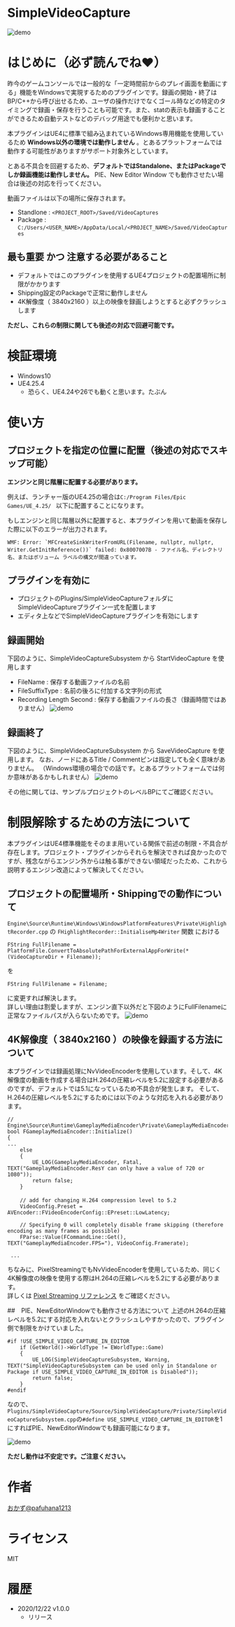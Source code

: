 # SimpleVideoCapture
![demo](https://github.com/pafuhana1213/Screenshot/blob/master/SimpleVideoCaptureDemo.gif)

# はじめに（必ず読んでね❤）
昨今のゲームコンソールでは一般的な「一定時間前からのプレイ画面を動画にする」機能をWindowsで実現するためのプラグインです。録画の開始・終了はBP/C++から呼び出せるため、ユーザの操作だけでなくゴール時などの特定のタイミングで録画・保存を行うことも可能です。また、statの表示も録画することができるため自動テストなどのデバッグ用途でも便利かと思います。

本プラグインはUE4に標準で組み込まれているWindows専用機能を使用しているため **Windows以外の環境では動作しません** 。とあるプラットフォームでは動作する可能性がありますがサポート対象外としています。

とある不具合を回避するため、**デフォルトではStandalone、またはPackageでしか録画機能は動作しません。** PIE、New Editor Window でも動作させたい場合は後述の対応を行ってください。

動画ファイルは以下の場所に保存されます。
- Standlone  : ```<PROJECT_ROOT>/Saved/VideoCaptures```
- Package    : ```C:/Users/<USER_NAME>/AppData/Local/<PROJECT_NAME>/Saved/VideoCaptures```

## 最も重要 かつ 注意する必要があること
- デフォルトではこのプラグインを使用するUE4プロジェクトの配置場所に制限がかかります
- Shipping設定のPackageで正常に動作しません
- 4K解像度（ 3840x2160 ）以上の映像を録画しようとすると必ずクラッシュします

**ただし、これらの制限に関しても後述の対応で回避可能です。**

# 検証環境
- Windows10
- UE4.25.4 
  - 恐らく、UE4.24や26でも動くと思います。たぶん

# 使い方
## プロジェクトを指定の位置に配置（後述の対応でスキップ可能）
**エンジンと同じ階層に配置する必要があります。**　

例えば、ランチャー版のUE4.25の場合は```C:/Program Files/Epic Games/UE_4.25/ ``` 以下に配置することになります。

もしエンジンと同じ階層以外に配置すると、本プラグインを用いて動画を保存した際に以下のエラーが出力されます。
```
WMF: Error: `MFCreateSinkWriterFromURL(Filename, nullptr, nullptr, Writer.GetInitReference())` failed: 0x8007007B - ファイル名、ディレクトリ名、またはボリューム ラベルの構文が間違っています。
```

## プラグインを有効に
- プロジェクトのPlugins/SimpleVideoCaptureフォルダにSimpleVideoCaptureプラグイン一式を配置します
- エディタ上などでSimpleVideoCaptureプラグインを有効にします

## 録画開始
下図のように、SimpleVideoCaptureSubsystem から StartVideoCapture を使用します
- FileName : 保存する動画ファイルの名前
- FileSuffixType : 名前の後ろに付加する文字列の形式
- Recording Length Second : 保存する動画ファイルの長さ（録画時間ではありません）
![demo](https://github.com/pafuhana1213/Screenshot/blob/master/SimpleVideoCaptureDemo1.png)

## 録画終了
下図のように、SimpleVideoCaptureSubsystem から SaveVideoCapture を使用します。
なお、ノードにあるTitle / Commentピンは指定しても全く意味がありません。
（Windows環境の場合での話です。とあるプラットフォームでは何か意味があるかもしれません）
![demo](https://github.com/pafuhana1213/Screenshot/blob/master/SimpleVideoCaptureDemo2.png)

その他に関しては、サンプルプロジェクトのレベルBPにてご確認ください。

# 制限解除するための方法について
本プラグインはUE4標準機能をそのまま用いている関係で前述の制限・不具合が存在します。プロジェクト・プラグインからそれらを解決できれば良かったのですが、残念ながらエンジン外からは触る事ができない領域だったため、これから説明するエンジン改造によって解決してください。

## プロジェクトの配置場所・Shippingでの動作について
```Engine\Source\Runtime\Windows\WindowsPlatformFeatures\Private\HighlightRecorder.cpp``` の ```FHighlightRecorder::InitialiseMp4Writer``` 関数 における
```
FString FullFilename = PlatformFile.ConvertToAbsolutePathForExternalAppForWrite(*(VideoCaptureDir + Filename)); 
```
を
```
FString FullFilename = Filename;
```
に変更すれば解決します。  
詳しい理由は割愛しますが、エンジン直下以外だと下図のようにFullFilenameに正常なファイルパスが入らないためです。
![demo](https://github.com/pafuhana1213/Screenshot/blob/master/SimpleVideoCaptureDemo3.png)

## 4K解像度（ 3840x2160 ）の映像を録画する方法について
本プラグインでは録画処理にNvVideoEncoderを使用しています。そして、4K解像度の動画を作成する場合はH.264の圧縮レベルを5.2に設定する必要があるのですが、デフォルトでは5.1になっているため不具合が発生します。
そして、H.264の圧縮レベルを5.2にするためには以下のような対応を入れる必要があります。
```
// Engine\Source\Runtime\GameplayMediaEncoder\Private\GameplayMediaEncoder.cpp
bool FGameplayMediaEncoder::Initialize()
{
...
	else
	{
		UE_LOG(GameplayMediaEncoder, Fatal, TEXT("GameplayMediaEncoder.ResY can only have a value of 720 or 1080"));
		return false;
	}
　
	// add for changing H.264 compression level to 5.2
	VideoConfig.Preset = AVEncoder::FVideoEncoderConfig::EPreset::LowLatency;

	// Specifying 0 will completely disable frame skipping (therefore encoding as many frames as possible)
	FParse::Value(FCommandLine::Get(), TEXT("GameplayMediaEncoder.FPS="), VideoConfig.Framerate);
  
 ...
```

ちなみに、PixelStreamingでもNvVideoEncoderを使用しているため、同じく4K解像度の映像を使用する際はH.264の圧縮レベルを5.2にする必要があります。  
詳しくは [Pixel Streaming リファレンス](https://docs.unrealengine.com/ja/SharingAndReleasing/PixelStreaming/PixelStreamingReference/index.html) をご確認ください。

##　PIE、NewEditorWindowでも動作させる方法について
上述のH.264の圧縮レベルを5.2にする対応を入れないとクラッシュしやすかったので、プラグイン側で制限をかけていました。

```
#if !USE_SIMPLE_VIDEO_CAPTURE_IN_EDITOR
	if (GetWorld()->WorldType != EWorldType::Game)
	{
		UE_LOG(SimpleVideoCaptureSubsystem, Warning, TEXT("SimpleVideoCaptureSubsystem can be used only in Standalone or Package if USE_SIMPLE_VIDEO_CAPTURE_IN_EDITOR is Disabled"));
		return false;
	}
#endif
```

なので、```Plugins/SimpleVideoCapture/Source/SimpleVideoCapture/Private/SimpleVideoCaptureSubsystem.cpp```の```#define USE_SIMPLE_VIDEO_CAPTURE_IN_EDITOR```を1にすればPIE、NewEditorWindowでも録画可能になります。

![demo](https://github.com/pafuhana1213/Screenshot/blob/master/SimpleVideoCaptureDemo4.gif)

**ただし動作は不安定です。ご注意ください。**

# 作者
[おかず@pafuhana1213](https://twitter.com/pafuhana1213)

# ライセンス
MIT

# 履歴
- 2020/12/22 v1.0.0
  - リリース
